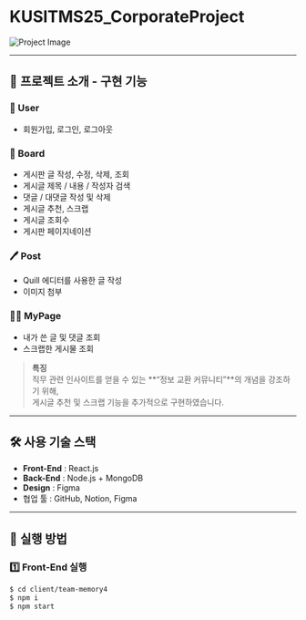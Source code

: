 # KUSITMS25_CorporateProject

![Project Image](img)

---

## 📑 프로젝트 소개 - 구현 기능
### 👤 User
- 회원가입, 로그인, 로그아웃

### 📝 Board
- 게시판 글 작성, 수정, 삭제, 조회
- 게시글 제목 / 내용 / 작성자 검색
- 댓글 / 대댓글 작성 및 삭제
- 게시글 추천, 스크랩
- 게시글 조회수
- 게시판 페이지네이션

### 🖊 Post
- Quill 에디터를 사용한 글 작성
- 이미지 첨부

### 🙍‍♂️ MyPage
- 내가 쓴 글 및 댓글 조회
- 스크랩한 게시물 조회

> **특징**  
> 직무 관련 인사이트를 얻을 수 있는 **“정보 교환 커뮤니티”**의 개념을 강조하기 위해,  
> 게시글 추천 및 스크랩 기능을 추가적으로 구현하였습니다.

---

## 🛠 사용 기술 스택
- **Front-End** : React.js  
- **Back-End** : Node.js + MongoDB  
- **Design** : Figma  
- 협업 툴 : GitHub, Notion, Figma

---

## 📗 실행 방법
### 1️⃣ Front-End 실행
```bash
$ cd client/team-memory4
$ npm i
$ npm start
